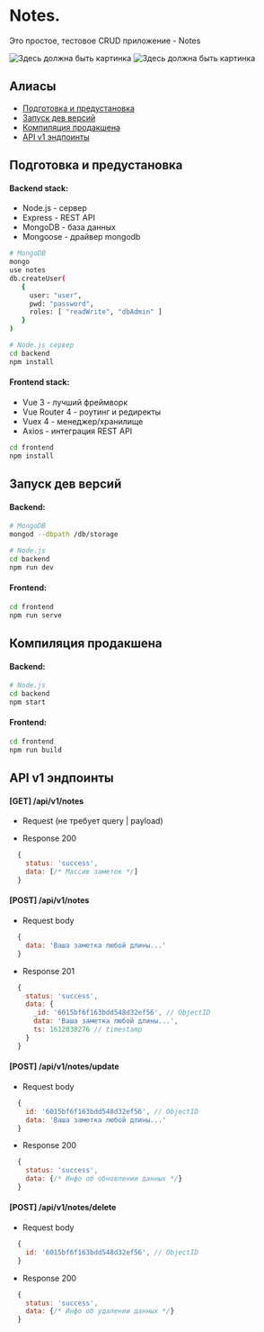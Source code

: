 # Notes.

Это простое, тестовое CRUD приложение - Notes

![Здесь должна быть картинка](https://gist.github.com/professrr/afc36d7b12f11d6919d65ab2c3ebeb85/raw/f49704a6b771a91c4d676cc4adce7872de76fe64/iphone_1.png)
![Здесь должна быть картинка](https://gist.github.com/professrr/afc36d7b12f11d6919d65ab2c3ebeb85/raw/f49704a6b771a91c4d676cc4adce7872de76fe64/iphone_2.png)

## Алиасы

  - [Подготовка и предустановка](#before-start)
  - [Запуск дев версий](#run-dev)
  - [Компиляция продакшена](#run-prod)
  - [API v1 эндпоинты](#api)

## Подготовка и предустановка <a name="before-start"></a>

#### Backend stack:
* Node.js - сервер
* Express - REST API 
* MongoDB - база данных
* Mongoose - драйвер mongodb
```sh
# MongoDB
mongo
use notes
db.createUser(
   {
     user: "user",
     pwd: "password",
     roles: [ "readWrite", "dbAdmin" ]
   }
)

# Node.js сервер
cd backend
npm install
```

#### Frontend stack:
* Vue 3 - лучший фреймворк
* Vue Router 4 - роутинг и редиректы
* Vuex 4 - менеджер/хранилище
* Axios - интеграция REST API
```sh
cd frontend
npm install
```

## Запуск дев версий <a name="run-dev"></a>

#### Backend:
```sh
# MongoDB
mongod --dbpath /db/storage

# Node.js
cd backend
npm run dev
```

#### Frontend:
```sh
cd frontend
npm run serve
```

## Компиляция продакшена <a name="run-prod"></a>

#### Backend:
```sh
# Node.js
cd backend
npm start
```

#### Frontend:
```sh
cd frontend
npm run build
```

## API v1 эндпоинты <a name="api"></a>

#### [GET] /api/v1/notes
* Request (не требует query | payload)

* Response 200
```js
  {
    status: 'success',
    data: [/* Массив заметок */]
  }
```

#### [POST] /api/v1/notes
* Request body
```js
  {
    data: 'Ваша заметка любой длины...'
  }
```

* Response 201
```js
  {
    status: 'success',
    data: {
      _id: '6015bf6f163bdd548d32ef56', // ObjectID
      data: 'Ваша заметка любой длины...',
      ts: 1612038276 // timestamp
    }
  }
```

#### [POST] /api/v1/notes/update
* Request body
```js
  {
    id: '6015bf6f163bdd548d32ef56', // ObjectID
    data: 'Ваша заметка любой длины...'
  }
```

* Response 200
```js
  {
    status: 'success',
    data: {/* Инфо об обновлении данных */}
  }
```

#### [POST] /api/v1/notes/delete
* Request body
```js
  {
    id: '6015bf6f163bdd548d32ef56', // ObjectID
  }
```

* Response 200
```js
  {
    status: 'success',
    data: {/* Инфо об удалении данных */}
  }
```
